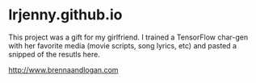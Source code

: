 # lrjenny.github.io
This project was a gift for my girlfriend.
I trained a TensorFlow char-gen with her favorite media (movie scripts, song lyrics, etc) and pasted a snipped of the resutls here.

http://www.brennaandlogan.com
